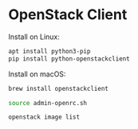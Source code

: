 # OpenStack Client

Install on Linux:
```bash
apt install python3-pip
pip install python-openstackclient
```

Install on macOS:
```bash
brew install openstackclient
```


```bash
source admin-openrc.sh
```

```
openstack image list
```
